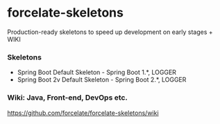 # forcelate-skeletons
Production-ready skeletons to speed up development on early stages + WIKI

### Skeletons
* Spring Boot Default Skeleton - Spring Boot 1.*, LOGGER
* Spring Boot 2v Default Skeleton - Spring Boot 2.*, LOGGER

### Wiki: Java, Front-end, DevOps etc. 
https://github.com/forcelate/forcelate-skeletons/wiki
